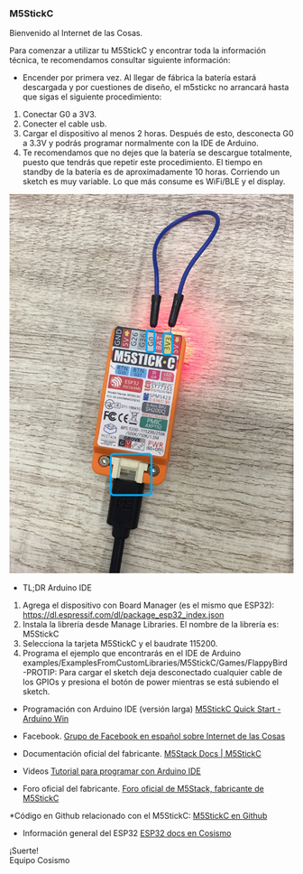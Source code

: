 ### M5StickC

Bienvenido al Internet de las Cosas.

Para comenzar a utilizar tu M5StickC y encontrar toda la información técnica, te recomendamos consultar siguiente información:

* Encender por primera vez. Al llegar de fábrica la batería estará descargada y por cuestiones de diseño, el m5stickc no arrancará hasta que sigas el siguiente procedimiento: 
1. Conectar G0 a 3V3. 
2. Conecter el cable usb. 
3. Cargar el dispositivo al menos 2 horas. Después de esto, desconecta G0 a 3.3V y podrás programar normalmente con la IDE de Arduino.
4. Te recomendamos que no dejes que la batería se descargue totalmente, puesto que tendrás que repetir este procedimiento.  El tiempo en standby  de la batería es de aproximadamente 10 horas. Corriendo un sketch es muy variable. Lo que más consume es WiFi/BLE y el display.

![m5stick](m5stickc_05.jpg)  

* TL;DR  Arduino IDE
1. Agrega el dispositivo con Board Manager (es el mismo que ESP32):
     https://dl.espressif.com/dl/package_esp32_index.json
2. Instala la librería desde Manage Libraries. El nombre de la librería es: 
        M5StickC
3. Selecciona la tarjeta M5StickC y el baudrate 115200.
4. Programa el ejemplo que encontrarás en el IDE de Arduino examples/ExamplesFromCustomLibraries/M5StickC/Games/FlappyBird   
-PROTIP: Para cargar el sketch deja desconectado cualquier cable de los GPIOs y presiona el botón de power mientras se está subiendo el sketch.  

* Programación con Arduino IDE (versión larga)
[M5StickC Quick Start - Arduino Win](https://docs.m5stack.com/#/en/quick_start/m5stickc/m5stickc_quick_start_with_arduino_Windows?id=_2-install-esp32-boards-manager)

* Facebook.
[Grupo de Facebook en español sobre Internet de las Cosas](https://www.facebook.com/groups/724628401049648/)

* Documentación oficial del fabricante.
[M5Stack Docs | M5StickC](https://docs.m5stack.com/#/en/core/m5stickc)

* Videos
[Tutorial para programar con Arduino IDE](https://www.youtube.com/watch?v=ppXkl0046dc)

* Foro oficial del fabricante.
[Foro oficial de M5Stack, fabricante de M5StickC](http://community.m5stack.com/)

*Código en Github relacionado con el M5StickC:
[M5StickC en Github](https://github.com/search?q=m5stickc)

* Información general del ESP32
[ESP32 docs en Cosismo](https://cosismo.github.io/esp32-devkit/)



¡Suerte!  
  Equipo Cosismo
